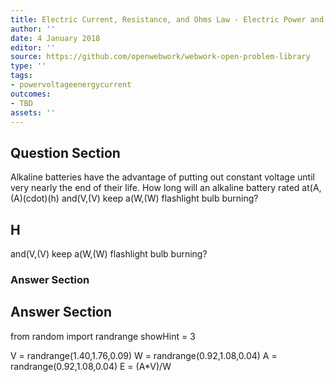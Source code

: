 ```yaml
---
title: Electric Current, Resistance, and Ohms Law - Electric Power and Energy
author: ''
date: 4 January 2018
editor: ''
source: https://github.com/openwebwork/webwork-open-problem-library
type: ''
tags:
- powervoltageenergycurrent
outcomes:
- TBD
assets: ''
---
```


## Question Section 

Alkaline batteries have the advantage of putting out constant voltage until very nearly the end of their life.
How long will an alkaline battery rated at(A,(A)(cdot)(h) and(V,(V) keep a(W,(W) flashlight bulb burning?
## H
and(V,(V) keep a(W,(W) flashlight bulb burning?
### Answer Section


## Answer Section

from random import randrange
showHint = 3


V = randrange(1.40,1.76,0.09)
W = randrange(0.92,1.08,0.04)
A = randrange(0.92,1.08,0.04)
E = (A*V)/W